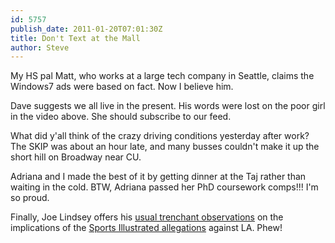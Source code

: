 ```yaml
---
id: 5757
publish_date: 2011-01-20T07:01:30Z
title: Don't Text at the Mall
author: Steve
---
```

My HS pal Matt, who works at a large tech company in Seattle, claims the Windows7 ads were based on fact. Now I believe him.

Dave suggests we all live in the present. His words were lost on the poor girl in the video above. She should subscribe to our feed.

What did y'all think of the crazy driving conditions yesterday after work? The SKIP was about an hour late, and many busses couldn't make it up the short hill on Broadway near CU.

Adriana and I made the best of it by getting dinner at the Taj rather than waiting in the cold. BTW, Adriana passed her PhD coursework comps!!! I'm so proud.

Finally, Joe Lindsey offers his [usual trenchant observations](http://bicycling.com/blogs/boulderreport/2011/01/18/talking-points/) on the implications of the [Sports Illustrated allegations](http://sportsillustrated.cnn.com/vault/article/magazine/MAG1180944/1/index.htm) against LA. Phew!